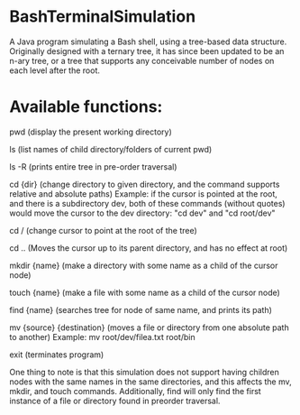 # BashTerminalSimulation
A Java program simulating a Bash shell, using a tree-based data structure. Originally designed with a ternary tree, it has since been updated to be an n-ary tree, or a tree that supports any conceivable number of nodes on each level after the root.

# Available functions:
pwd (display the present working directory)

ls (list names of child directory/folders of current pwd)

ls -R (prints entire tree in pre-order traversal)

cd {dir} (change directory to given directory, and the command supports relative and absolute paths)
Example: if the cursor is pointed at the root, and there is a subdirectory dev, both of these commands (without quotes) would move the cursor to the dev directory: "cd dev" and "cd root/dev"

cd / (change cursor to point at the root of the tree)

cd .. (Moves the cursor up to its parent directory, and has no effect at root)

mkdir {name} (make a directory with some name as a child of the cursor node)

touch {name} (make a file with some name as a child of the cursor node)

find {name} (searches tree for node of same name, and prints its path)

mv {source} {destination} (moves a file or directory from one absolute path to another)
Example: mv root/dev/filea.txt root/bin

exit (terminates program)

One thing to note is that this simulation does not support having children nodes with the same names in the same directories, and this affects the mv, mkdir, and touch commands. Additionally, find will only find the first instance of a file or directory found in preorder traversal.
